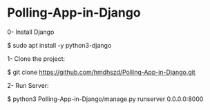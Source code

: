 # Polling-App-in-Django



0- Install Django

$ sudo apt install -y python3-django




1- Clone the project:

$ git clone https://github.com/hmdhszd/Polling-App-in-Django.git




2- Run Server:

$ python3 Polling-App-in-Django/manage.py runserver 0.0.0.0:8000

